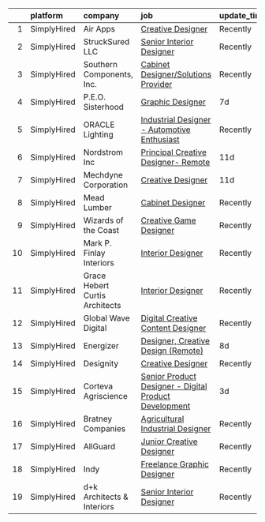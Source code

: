 

|    | platform    | company                        | job                                                                                                                                                                 | update_time   | location                |
|---:|:------------|:-------------------------------|:--------------------------------------------------------------------------------------------------------------------------------------------------------------------|:--------------|:------------------------|
|  1 | SimplyHired | Air Apps                       | [Creative Designer](https://www.simplyhired.com/job/Sc8pNm75XTGaYhiXiPDkSrYDvMjqQtu5pxc0JtwL9Y4EvnzQpmy6gg?q=creative+designer)                                     | Recently      | Remote                  |
|  2 | SimplyHired | StruckSured LLC                | [Senior Interior Designer](https://www.simplyhired.com/job/xA4oXDNQAtjFEKZbHbKCohF2UYGnbPhbzc4KRtGgkJGmFgFsisxLlA?q=creative+designer)                              | Recently      | Hood River, OR          |
|  3 | SimplyHired | Southern Components, Inc.      | [Cabinet Designer/Solutions Provider](https://www.simplyhired.com/job/Tk1dAiLniaa6dR0oIeWU0KDAcfpp0XhRwt1HuRNRG0cfZsiFFXKn7w?q=creative+designer)                   | Recently      | Saint Simons Island, GA |
|  4 | SimplyHired | P.E.O. Sisterhood              | [Graphic Designer](https://www.simplyhired.com/job/_1kmgJFoiO2R0yhWGSd1cG_qAUTXV_BivzGJn1QhFluJPhJSNITv2A?q=creative+designer)                                      | 7d            | Des Moines, IA          |
|  5 | SimplyHired | ORACLE Lighting                | [Industrial Designer - Automotive Enthusiast](https://www.simplyhired.com/job/lxeonYHa9BSg77k7rYCjAFWtCUoEguGib8yFjzlzSSqeyMLE42K5Pw?q=creative+designer)           | Recently      | Metairie, LA            |
|  6 | SimplyHired | Nordstrom Inc                  | [Principal Creative Designer- Remote](https://www.simplyhired.com/job/D5169zHDyWUFieAKA6QZtie_kuojAegn-Q6cO5lW_itDvOvac5qKsw?q=creative+designer)                   | 11d           | United States           |
|  7 | SimplyHired | Mechdyne Corporation           | [Creative Designer](https://www.simplyhired.com/job/l2XqNmggO_6T9zIgt1usSsTPSI94vtKBnh91vL-SLFbrYXtY8joZIg?q=creative+designer)                                     | 11d           | Mountain View, CA       |
|  8 | SimplyHired | Mead Lumber                    | [Cabinet Designer](https://www.simplyhired.com/job/FDC5kXVP7k2NtMzXz-anB75MbWASU9wjfyacIf56q67_rQAeSro0dA?q=creative+designer)                                      | Recently      | Manhattan, KS           |
|  9 | SimplyHired | Wizards of the Coast           | [Creative Game Designer](https://www.simplyhired.com/job/3U5NPAcld9zZ3VOc-NItCD-NzNvgqaZqPjmcmGZRZsaeN5WygOP2eA?q=creative+designer)                                | Recently      | Renton, WA              |
| 10 | SimplyHired | Mark P. Finlay Interiors       | [Interior Designer](https://www.simplyhired.com/job/ACgOSNiid54dHRncHMCwghe-aS3BcO9vqWd8eYePE-qHsahtdA-t3g?q=creative+designer)                                     | Recently      | Southport, CT           |
| 11 | SimplyHired | Grace Hebert Curtis Architects | [Interior Designer](https://www.simplyhired.com/job/P4uYYbTk44YufM37BPFLKpQnRPhgT-TJJnBVKOfPULdXvverRsfOJA?q=creative+designer)                                     | Recently      | New Orleans, LA         |
| 12 | SimplyHired | Global Wave Digital            | [Digital Creative Content Designer](https://www.simplyhired.com/job/6-e3s2z1QUvYdkPWYHy1QN1hxqczdTWE9FuWctt5ChrI2owYx-VDCw?q=creative+designer)                     | Recently      | Remote                  |
| 13 | SimplyHired | Energizer                      | [Designer, Creative Design (Remote)](https://www.simplyhired.com/job/1jzYmCZobwUJ9cC_YN4USY8jbkyg0safpHLLvGU7wg6tb6Bh8UKDCw?q=creative+designer)                    | 8d            | St. Louis, MO           |
| 14 | SimplyHired | Designity                      | [Creative Designer](https://www.simplyhired.com/job/VP9WQQ9JjyI8y-gpfqKc-nORe6Aeb_RomDc2in4JbTdgfRTcPV8-9w?q=creative+designer)                                     | Recently      | Remote                  |
| 15 | SimplyHired | Corteva Agriscience            | [Senior Product Designer - Digital Product Development](https://www.simplyhired.com/job/SC1VjzTvozTEe4R4GJ1VG-6N--IsB26_lypOtcg3sHPVgyerEZVapw?q=creative+designer) | 3d            | Des Moines, IA          |
| 16 | SimplyHired | Bratney Companies              | [Agricultural Industrial Designer](https://www.simplyhired.com/job/Mumz6KfYzwl0Qf-6YYgrNMk_LNtPebzQLCSf-QYmA_szeaNtgnq67Q?q=creative+designer)                      | Recently      | Des Moines, IA          |
| 17 | SimplyHired | AllGuard                       | [Junior Creative Designer](https://www.simplyhired.com/job/_B_O8C9swe43N0FGYbiQBAElI61bgZExWAWv-cW8oh2TjHAilkE02w?q=creative+designer)                              | Recently      | Remote                  |
| 18 | SimplyHired | Indy                           | [Freelance Graphic Designer](https://www.simplyhired.com/job/xMpt_f9JcbKnm86vJMnvmcqHYX6svHQgdsyJzdYheYgcG4M6-ehwDg?q=creative+designer)                            | Recently      | Remote                  |
| 19 | SimplyHired | d+k Architects & Interiors     | [Senior Interior Designer](https://www.simplyhired.com/job/9KA6xRGd2Ae6PcSM0xCb-lWA1Cn_ea5YIPBzPDvAhBF3nWvziyD9pQ?q=creative+designer)                              | Recently      | Chicago, IL             |